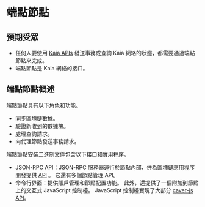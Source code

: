 # 端點節點

## 預期受眾<a id="intended-audience"></a>

- 任何人要使用 [Kaia APIs](../../references/json-rpc/klay/account-created) 發送事務或查詢 Kaia 網絡的狀態，都需要通過端點節點來完成。
- 端點節點是 Kaia 網絡的接口。

## 端點節點概述<a id="endpoint-node-overview"></a>

端點節點具有以下角色和功能。

- 同步區塊鏈數據。
- 驗證新收到的數據塊。
- 處理查詢請求。
- 向代理節點發送事務請求。

端點節點安裝二進制文件包含以下接口和實用程序。

- JSON-RPC API：JSON-RPC 服務器運行於節點內部，併為區塊鏈應用程序開發提供 [API](../../references/json-rpc/klay/account-created) 。 它還有多個節點管理 API。
- 命令行界面：提供賬戶管理和節點配置功能。 此外，還提供了一個附加到節點上的交互式 JavaScript 控制檯。 JavaScript 控制檯實現了大部分 [caver-js API](../../references/sdk/caver-js/caver-js.md)。

